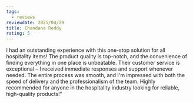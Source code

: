 ```yaml
---
tags:
  - reviews
reviewdate: 2025/04/29
title: Chandana Reddy
rating: 5
---
```

I had an outstanding experience with this one-stop solution for all hospitality items! The product quality is top-notch, and the convenience of finding everything in one place is unbeatable. Their customer service is exceptional – I received immediate responses and support whenever needed. The entire process was smooth, and I'm impressed with both the speed of delivery and the professionalism of the team. Highly recommended for anyone in the hospitality industry looking for reliable, high-quality products!"
